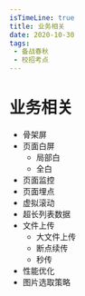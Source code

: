 ```yaml
---
isTimeLine: true
title: 业务相关
date: 2020-10-30
tags:
 - 备战春秋
 - 校招考点
---
```

# 业务相关
* 骨架屏
* 页面白屏
  * 局部白
  * 全白
* 页面监控
* 页面埋点
* 虚拟滚动
* 超长列表数据
* 文件上传
  * 大文件上传
  * 断点续传
  * 秒传
* 性能优化
* 图片选取策略


